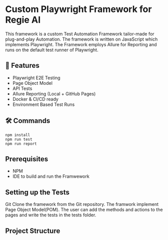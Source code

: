# Custom Playwright Framework for Regie AI
This framework is a custom Test Automation Framework tailor-made for plug-and-play Automation.
The framework is written on JavaScript which implements Playwright.
The Framework employs Allure for Reporting and runs on the default test runner of Playwright.

## 🚀 Features
- Playwright E2E Testing
- Page Object Model
- API Tests
- Allure Reporting (Local + GitHub Pages)
- Docker & CI/CD ready
- Environment Based Test Runs

## 🛠 Commands
```
npm install
npm run test
npm run report
```

## Prerequisites
- NPM
- IDE to build and run the Framwework

## Setting up the Tests
Git Clone the framework from the Git repository. The framwork implement Page Object Model(POM). The user can add the methods and actions to the pages and write the tests in the tests folder.

## Project Structure
